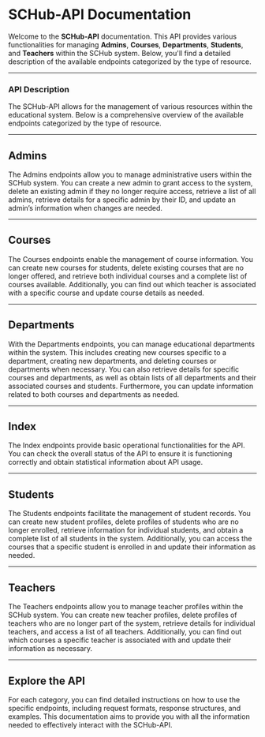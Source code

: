 # SCHub-API Documentation

Welcome to the **SCHub-API** documentation. This API provides various functionalities for managing **Admins**, **Courses**, **Departments**, **Students**, and **Teachers** within the SCHub system. Below, you'll find a detailed description of the available endpoints categorized by the type of resource.

---

### API Description
The SCHub-API allows for the management of various resources within the educational system. Below is a comprehensive overview of the available endpoints categorized by the type of resource.

---

## Admins
The Admins endpoints allow you to manage administrative users within the SCHub system. You can create a new admin to grant access to the system, delete an existing admin if they no longer require access, retrieve a list of all admins, retrieve details for a specific admin by their ID, and update an admin’s information when changes are needed.

---

## Courses
The Courses endpoints enable the management of course information. You can create new courses for students, delete existing courses that are no longer offered, and retrieve both individual courses and a complete list of courses available. Additionally, you can find out which teacher is associated with a specific course and update course details as needed.

---

## Departments
With the Departments endpoints, you can manage educational departments within the system. This includes creating new courses specific to a department, creating new departments, and deleting courses or departments when necessary. You can also retrieve details for specific courses and departments, as well as obtain lists of all departments and their associated courses and students. Furthermore, you can update information related to both courses and departments as needed.

---

## Index
The Index endpoints provide basic operational functionalities for the API. You can check the overall status of the API to ensure it is functioning correctly and obtain statistical information about API usage.

---

## Students
The Students endpoints facilitate the management of student records. You can create new student profiles, delete profiles of students who are no longer enrolled, retrieve information for individual students, and obtain a complete list of all students in the system. Additionally, you can access the courses that a specific student is enrolled in and update their information as needed.

---

## Teachers
The Teachers endpoints allow you to manage teacher profiles within the SCHub system. You can create new teacher profiles, delete profiles of teachers who are no longer part of the system, retrieve details for individual teachers, and access a list of all teachers. Additionally, you can find out which courses a specific teacher is associated with and update their information as necessary.

---

## Explore the API
For each category, you can find detailed instructions on how to use the specific endpoints, including request formats, response structures, and examples. This documentation aims to provide you with all the information needed to effectively interact with the SCHub-API.
